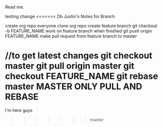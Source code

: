 Read me.


testing change
<<<<<<< Db
Justin's Notes for Branch

create org repo
everyone clone org repo
create feature branch
  git checkout -b FEATURE_NAME
work on feature branch
when finished
  git push origin FEATURE_NAME
make pull request from feature branch to master
 
//to get latest changes
git checkout master
git pull origin master
git checkout FEATURE_NAME
git rebase master
MASTER ONLY PULL AND REBASE
=======
I'm here guys
>>>>>>> master
